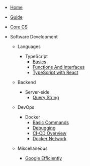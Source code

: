 - [Home](/)
- [Guide](guide.md)
- [Core CS](core/index.md)
- Software Development

  - Languages

    - TypeScript
      - [Basics](/software-development/languages/TypeScript/Basics.md)
      - [Functions And Interfaces](/software-development/languages/TypeScript/FunctionsAndInterfaces.md)
      - [TypeScript with React](/software-development/languages/TypeScript/TypescriptWithReact.md)

  - Backend
    - Server-side
      - [Query String](/software-development/backend/server-side/QueryString.md)
  - DevOps
    - Docker
      - [Basic Commands](software-development/devops/docker/BasicCommands.md)
      - [Debugging](software-development/devops/docker/Debugging.md)
      - [CI-CD Overview](software-development/devops/docker/CI_CD_Overview.md)
      - [Docker Network](software-development/devops/docker/DockerNetwork.md)
  - Miscellaneous
    - [Google Efficiently](/software-development/Miscellaneous/GoogleEfficiently.md)
